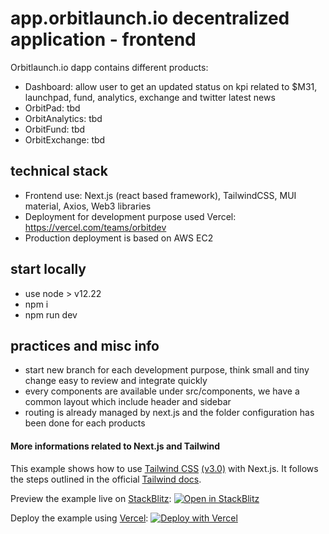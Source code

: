 # app.orbitlaunch.io decentralized application - frontend

Orbitlaunch.io dapp contains different products:
- Dashboard: allow user to get an updated status on kpi related to $M31, launchpad, fund, analytics, exchange and twitter latest news
- OrbitPad: tbd
- OrbitAnalytics: tbd
- OrbitFund: tbd
- OrbitExchange: tbd

## technical stack

- Frontend use: Next.js (react based framework), TailwindCSS, MUI material, Axios, Web3 libraries
- Deployment for development purpose used Vercel: https://vercel.com/teams/orbitdev
- Production deployment is based on AWS EC2

## start locally

- use node > v12.22
- npm i
- npm run dev

## practices and misc info

- start new branch for each development purpose, think small and tiny change easy to review and integrate quickly
- every components are available under src/components, we have a common layout which include header and sidebar
- routing is already managed by next.js and the folder configuration has been done for each products

#### More informations related to Next.js and Tailwind

This example shows how to use [Tailwind CSS](https://tailwindcss.com/) [(v3.0)](https://tailwindcss.com/blog/tailwindcss-v3) with Next.js. It follows the steps outlined in the official [Tailwind docs](https://tailwindcss.com/docs/guides/nextjs).

Preview the example live on [StackBlitz](http://stackblitz.com/):
[![Open in StackBlitz](https://developer.stackblitz.com/img/open_in_stackblitz.svg)](https://stackblitz.com/github/vercel/next.js/tree/canary/examples/with-tailwindcss)

Deploy the example using [Vercel](https://vercel.com?utm_source=github&utm_medium=readme&utm_campaign=next-example):
[![Deploy with Vercel](https://vercel.com/button)](https://vercel.com/new/git/external?repository-url=https://github.com/vercel/next.js/tree/canary/examples/with-tailwindcss&project-name=with-tailwindcss&repository-name=with-tailwindcss)
